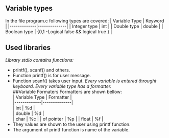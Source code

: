 ## Variable types
In the file program.c following types are covered:
| Variable Type    | Keyword |
|-------------|--------------|
| Integer type | int |
| Double type | double | 
| Boolean type | {0,1 -Logical false && logical true }  |
## Used libraries
_Library stdio contains functions:_
- printf(), scanf() and others.  
- Function printf() is for user message.  
- Function scanf() takes user input. 
_Every variable is entered throught keyboard. Every variable type has a formatter._  
##Variable  Formaters
Formatters are shown bellow:    
| Variable Type | Formatter |  
|-------------|--------------|  
| int         | %d |   
| double      | %d |   
| char        | %c | 
| of  pointer | %p | 
|  float      | %f |
- They values are shown to the user using printf function.   
- The argument of printf function is name of the variable. 
